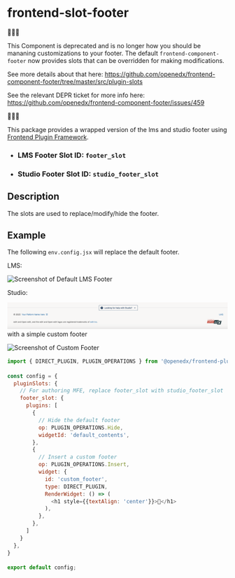 # frontend-slot-footer

🛑🛑🛑

This Component is deprecated and is no longer how you should be mananing customizations 
to your footer.  The default `frontend-component-footer` now provides slots that can be
overridden for making modifications.

See more details about that here: https://github.com/openedx/frontend-component-footer/tree/master/src/plugin-slots

See the relevant DEPR ticket for more info here: https://github.com/openedx/frontend-component-footer/issues/459

🛑🛑🛑 

This package provides a wrapped version of the lms and studio footer using [Frontend Plugin Framework](https://github.com/openedx/frontend-plugin-framework).

- ### LMS Footer Slot ID: `footer_slot`
- ### Studio Footer Slot ID: `studio_footer_slot`

## Description

The slots are used to replace/modify/hide the footer.

## Example

The following `env.config.jsx` will replace the default footer.

LMS:

![Screenshot of Default LMS Footer](./docs/images/default_footer.png)

Studio:

![Screenshot of Default Studio Footer](./docs/images/default_studio_footer.png)
with a simple custom footer

![Screenshot of Custom Footer](./docs/images/custom_footer.png)

```js
import { DIRECT_PLUGIN, PLUGIN_OPERATIONS } from '@openedx/frontend-plugin-framework';

const config = {
  pluginSlots: {
    // For authoring MFE, replace footer_slot with studio_footer_slot
    footer_slot: {
      plugins: [
        {
          // Hide the default footer
          op: PLUGIN_OPERATIONS.Hide,
          widgetId: 'default_contents',
        },
        {
          // Insert a custom footer
          op: PLUGIN_OPERATIONS.Insert,
          widget: {
            id: 'custom_footer',
            type: DIRECT_PLUGIN,
            RenderWidget: () => (
              <h1 style={{textAlign: 'center'}}>🦶</h1>
            ),
          },
        },
      ]
    }
  },
}

export default config;
```
